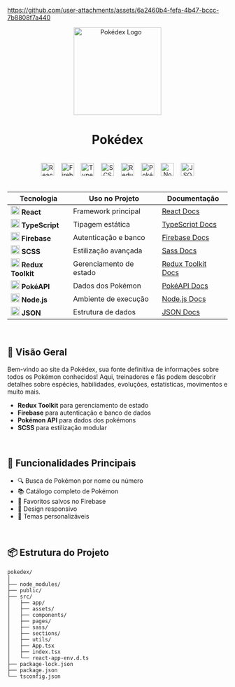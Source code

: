 https://github.com/user-attachments/assets/6a2460b4-fefa-4b47-bccc-7b8808f7a440

<div align="center">
  <img src="https://i.pinimg.com/originals/17/f9/d9/17f9d97a908d096b0ba26bba64a74514.gif" alt="Pokédex Logo" height="200">
</div>
<h1 align="center">  
  Pokédex
</h1>

<br>

<div align="center">
  <img src="https://img.shields.io/badge/React-JS-blue?logo=react&style=for-the-badge" alt="React" height="30">
    &nbsp;&nbsp;
  <img src="https://img.shields.io/badge/Firebase-DB-yellow?logo=firebase&style=for-the-badge" alt="Firebase" height="30">
    &nbsp;&nbsp;
  <img src="https://img.shields.io/badge/TypeScript-TS-3178C6?logo=typescript&style=for-the-badge" alt="TypeScript" height="30">
    &nbsp;&nbsp;
  <img src="https://img.shields.io/badge/SCSS-CSS-CC6699?logo=sass&style=for-the-badge" alt="SCSS" height="30">
    &nbsp;&nbsp;
  <img src="https://img.shields.io/badge/Redux-State-764ABC?logo=redux&style=for-the-badge" alt="Redux Toolkit" height="30">
    &nbsp;&nbsp;
  <img src="https://img.shields.io/badge/PokéAPI-Data-EF5350?logo=pokemon&style=for-the-badge" alt="PokéAPI" height="30">
    &nbsp;&nbsp;
  <img src="https://img.shields.io/badge/Node.js-Runtime-339933?logo=nodedotjs&style=for-the-badge" alt="Node.js" height="30">
    &nbsp;&nbsp;
  <img src="https://img.shields.io/badge/JSON-Data-000000?logo=json&style=for-the-badge" alt="JSON" height="30">
</div>

<br>
<div align="center">

| Tecnologia | Uso no Projeto | Documentação |
|------------|----------------|--------------|
| <img src="https://cdn-icons-png.flaticon.com/512/1126/1126012.png" width="20"> **React** | Framework principal | [React Docs](https://reactjs.org/docs) |
| <img src="https://cdn-icons-png.flaticon.com/512/5968/5968381.png" width="20"> **TypeScript** | Tipagem estática | [TypeScript Docs](https://www.typescriptlang.org/docs/) |
| <img src="https://img.icons8.com/?size=512&id=62452&format=png" width="20"> **Firebase** | Autenticação e banco | [Firebase Docs](https://firebase.google.com/docs) |
| <img src="https://img.icons8.com/color/512/sass.png" width="20"> **SCSS** | Estilização avançada | [Sass Docs](https://sass-lang.com/documentation) |
| <img src="https://cdn-icons-png.flaticon.com/512/3334/3334886.png" width="20"> **Redux Toolkit** | Gerenciamento de estado | [Redux Toolkit Docs](https://redux-toolkit.js.org/) |
| <img src="https://cdn-icons-png.flaticon.com/512/188/188987.png" width="20"> **PokéAPI** | Dados dos Pokémon | [PokéAPI Docs](https://pokeapi.co/docs/v2) |
| <img src="https://encrypted-tbn0.gstatic.com/images?q=tbn:ANd9GcR6mkk0TKy0Hww7V1J9JkVUaHoF35GhtJN1Tw&s" width="20"> **Node.js** | Ambiente de execução | [Node.js Docs](https://nodejs.org/en/docs/) |
| <img src="https://cdn-icons-png.flaticon.com/512/136/136525.png" width="20"> **JSON** | Estrutura de dados | [JSON Docs](https://www.json.org/json-en.html) |
</div>
<br>


## 🌟 Visão Geral

Bem-vindo ao site da Pokédex, sua fonte definitiva de informações sobre todos os Pokémon conhecidos! Aqui, treinadores e fãs podem descobrir detalhes sobre espécies, habilidades, evoluções, estatísticas, movimentos e muito mais.

- **Redux Toolkit** para gerenciamento de estado
- **Firebase** para autenticação e banco de dados
- **Pokémon API** para dados dos pokémons
- **SCSS** para estilização modular

<br>

## 🚀 Funcionalidades Principais

- 🔍 Busca de Pokémon por nome ou número
- 📚 Catálogo completo de Pokémon
- 💾 Favoritos salvos no Firebase
- 📱 Design responsivo
- 🎨 Temas personalizáveis

<br>

## 📦 Estrutura do Projeto

```tree
pokedex/
│
├── node_modules/
├── public/
├── src/
│   ├── app/
│   ├── assets/
│   ├── components/
│   ├── pages/
│   ├── sass/
│   ├── sections/
│   ├── utils/
│   ├── App.tsx
│   ├── index.tsx
│   └── react-app-env.d.ts
├── package-lock.json
├── package.json
└── tsconfig.json
